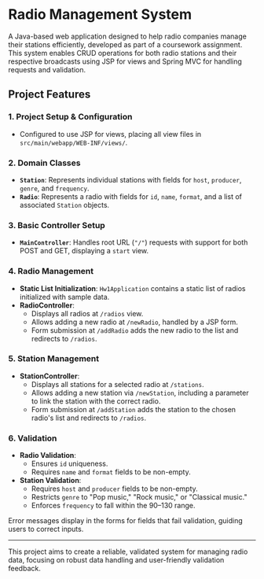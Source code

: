 # Radio Management System

A Java-based web application designed to help radio companies manage their stations efficiently, developed as part of a coursework assignment. This system enables CRUD operations for both radio stations and their respective broadcasts using JSP for views and Spring MVC for handling requests and validation.

## Project Features

### 1. Project Setup & Configuration
- Configured to use JSP for views, placing all view files in `src/main/webapp/WEB-INF/views/`.

### 2. Domain Classes
- **`Station`**: Represents individual stations with fields for `host`, `producer`, `genre`, and `frequency`.
- **`Radio`**: Represents a radio with fields for `id`, `name`, `format`, and a list of associated `Station` objects.

### 3. Basic Controller Setup
- **`MainController`**: Handles root URL (`"/"`) requests with support for both POST and GET, displaying a `start` view.

### 4. Radio Management
- **Static List Initialization**: `Hw1Application` contains a static list of radios initialized with sample data.
- **RadioController**:
  - Displays all radios at `/radios` view.
  - Allows adding a new radio at `/newRadio`, handled by a JSP form.
  - Form submission at `/addRadio` adds the new radio to the list and redirects to `/radios`.

### 5. Station Management
- **StationController**:
  - Displays all stations for a selected radio at `/stations`.
  - Allows adding a new station via `/newStation`, including a parameter to link the station with the correct radio.
  - Form submission at `/addStation` adds the station to the chosen radio's list and redirects to `/radios`.

### 6. Validation
- **Radio Validation**:
  - Ensures `id` uniqueness.
  - Requires `name` and `format` fields to be non-empty.
- **Station Validation**:
  - Requires `host` and `producer` fields to be non-empty.
  - Restricts `genre` to "Pop music," "Rock music," or "Classical music."
  - Enforces `frequency` to fall within the 90–130 range.

Error messages display in the forms for fields that fail validation, guiding users to correct inputs.

---

This project aims to create a reliable, validated system for managing radio data, focusing on robust data handling and user-friendly validation feedback.
